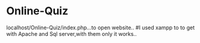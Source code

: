 # Online-Quiz
localhost/Online-Quiz/index.php...to open website..
#I used xampp to to get with Apache and Sql server,with them only it works..
